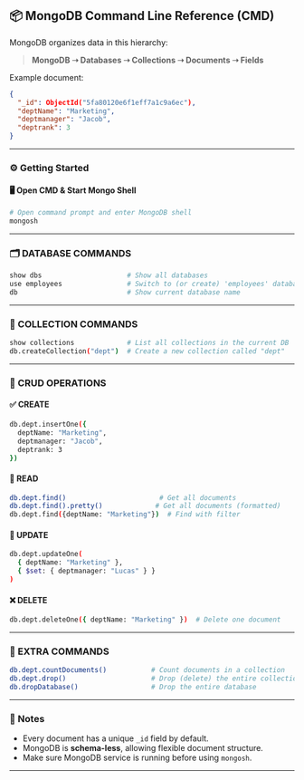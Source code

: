 ## 📦 MongoDB Command Line Reference (CMD)

MongoDB organizes data in this hierarchy:

> **MongoDB ➝ Databases ➝ Collections ➝ Documents ➝ Fields**

Example document:

```json
{
  "_id": ObjectId("5fa80120e6f1eff7a1c9a6ec"),
  "deptName": "Marketing",
  "deptmanager": "Jacob",
  "deptrank": 3
}
```

---

### ⚙️ Getting Started

#### 🖥️ Open CMD & Start Mongo Shell

```bash
# Open command prompt and enter MongoDB shell
mongosh
```

---

### 🗂️ DATABASE COMMANDS

```bash
show dbs                     # Show all databases
use employees                # Switch to (or create) 'employees' database
db                           # Show current database name
```

---

### 📁 COLLECTION COMMANDS

```bash
show collections             # List all collections in the current DB
db.createCollection("dept")  # Create a new collection called "dept"
```

---

### 📝 CRUD OPERATIONS

#### ✅ CREATE

```bash
db.dept.insertOne({
  deptName: "Marketing",
  deptmanager: "Jacob",
  deptrank: 3
})
```

#### 📖 READ

```bash
db.dept.find()                       # Get all documents
db.dept.find().pretty()             # Get all documents (formatted)
db.dept.find({deptName: "Marketing"})  # Find with filter
```

#### 🔄 UPDATE

```bash
db.dept.updateOne(
  { deptName: "Marketing" },
  { $set: { deptmanager: "Lucas" } }
)
```

#### ❌ DELETE

```bash
db.dept.deleteOne({ deptName: "Marketing" })  # Delete one document
```

---

### 🧪 EXTRA COMMANDS

```bash
db.dept.countDocuments()           # Count documents in a collection
db.dept.drop()                     # Drop (delete) the entire collection
db.dropDatabase()                  # Drop the entire database
```

---

### 📌 Notes

* Every document has a unique `_id` field by default.
* MongoDB is **schema-less**, allowing flexible document structure.
* Make sure MongoDB service is running before using `mongosh`.

---
